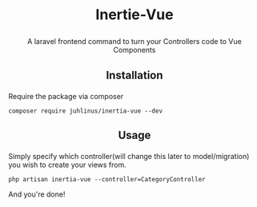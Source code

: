 # <p align="center">Inertie-Vue</p>

<p align="center">A laravel frontend command to turn your Controllers code to Vue Components</p>

## <p align="center">Installation</p>

Require the package via composer

`composer require juhlinus/inertia-vue --dev`

## <p align="center">Usage</p>

Simply specify which controller(will change this later to model/migration) you wish to create your views from.

`php artisan inertia-vue --controller=CategoryController`

And you're done!